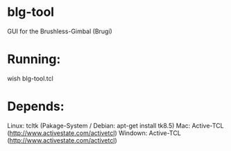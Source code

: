 blg-tool
========

GUI for the Brushless-Gimbal (Brugi)


Running:
========

wish blg-tool.tcl


Depends:
========

Linux: tcltk (Pakage-System / Debian: apt-get install tk8.5)
Mac: Active-TCL (http://www.activestate.com/activetcl)
Windown: Active-TCL (http://www.activestate.com/activetcl)

